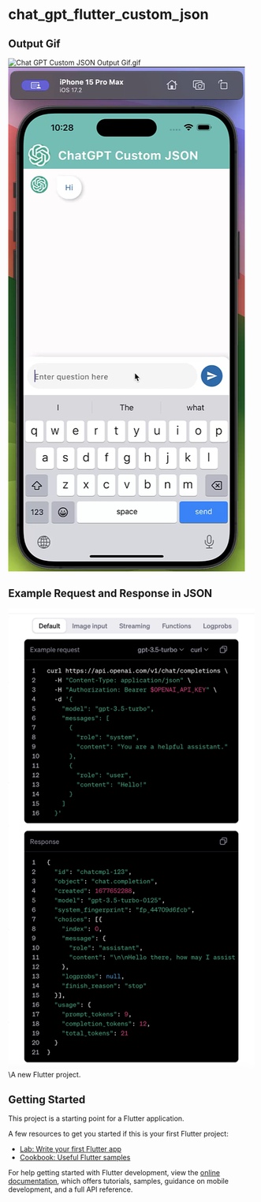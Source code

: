 # chat_gpt_flutter_custom_json

## Output Gif
![Chat GPT Custom JSON Output Gif.gif](Chat%20GPT%20Custom%20JSON%20Output%20Gif.gif)
&nbsp;
![output.png](output.png)

## Example Request and Response in JSON
<img src="OpenAI_ExampleRequest_Response_in_JSON.png" alt="Output" width="500"/>\A new Flutter project.
## Getting Started

This project is a starting point for a Flutter application.

A few resources to get you started if this is your first Flutter project:

- [Lab: Write your first Flutter app](https://docs.flutter.dev/get-started/codelab)
- [Cookbook: Useful Flutter samples](https://docs.flutter.dev/cookbook)

For help getting started with Flutter development, view the
[online documentation](https://docs.flutter.dev/), which offers tutorials,
samples, guidance on mobile development, and a full API reference.
